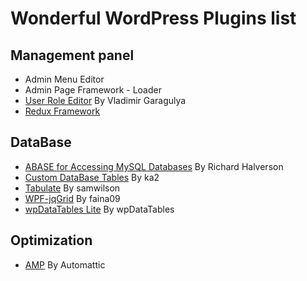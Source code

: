 # Wonderful WordPress Plugins list

## Management panel
- Admin Menu Editor
- Admin Page Framework - Loader
- [User Role Editor](https://wordpress.org/plugins/user-role-editor/) By Vladimir Garagulya
- [Redux Framework](https://github.com/reduxframework/redux-framework)

## DataBase
- [ABASE for Accessing MySQL Databases](https://wordpress.org/plugins/abase/) By Richard Halverson
- [Custom DataBase Tables](https://wordpress.org/plugins/custom-database-tables/) By ka2
- [Tabulate](https://wordpress.org/plugins/tabulate/) By samwilson
- [WPF-jqGrid](https://cn.wordpress.org/plugins/wp-fjqgrid/) By faina09
- [wpDataTables Lite](https://wordpress.org/plugins/wpdatatables/) By wpDataTables

## Optimization
- [AMP](https://wordpress.org/plugins/amp/) By Automattic

